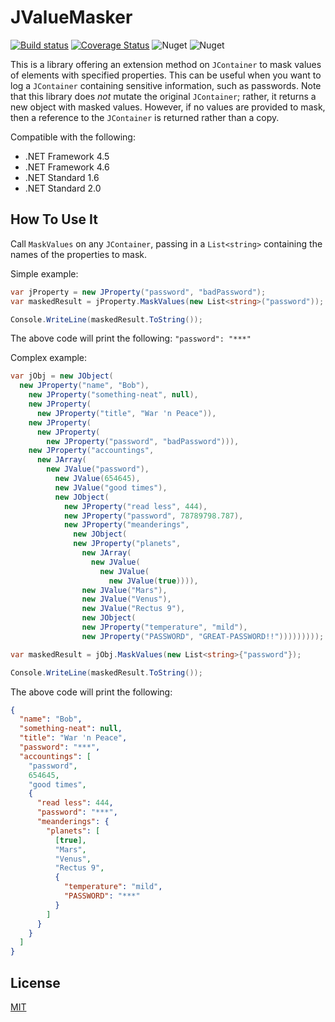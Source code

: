 # JValueMasker

[![Build status](https://ci.appveyor.com/api/projects/status/1t90oa7mbj5cq33a?svg=true)](https://ci.appveyor.com/project/wcsanders1/jvaluemasker) [![Coverage Status](https://coveralls.io/repos/github/wcsanders1/JValueMasker/badge.svg?branch=master)](https://coveralls.io/github/wcsanders1/JValueMasker?branch=master) ![Nuget](https://img.shields.io/nuget/v/JValueMasker.svg) ![Nuget](https://img.shields.io/nuget/dt/JValueMasker.svg)

This is a library offering an extension method on `JContainer` to mask values of elements with specified properties. This can be useful when you want to log a `JContainer` containing sensitive information, such as passwords. Note that this library does _not_ mutate the original `JContainer`; rather, it returns a new object with masked values. However, if no values are provided to mask, then a reference to the `JContainer` is returned rather than a copy.

Compatible with the following:

- .NET Framework 4.5
- .NET Framework 4.6
- .NET Standard 1.6
- .NET Standard 2.0

## How To Use It

Call `MaskValues` on any `JContainer`, passing in a `List<string>` containing the names of the properties to mask.

Simple example:

```cs
var jProperty = new JProperty("password", "badPassword");
var maskedResult = jProperty.MaskValues(new List<string>("password"));

Console.WriteLine(maskedResult.ToString());
```

The above code will print the following: `"password": "***"`

Complex example:

```cs
var jObj = new JObject(
  new JProperty("name", "Bob"),
    new JProperty("something-neat", null),
    new JProperty(
      new JProperty("title", "War 'n Peace")),
    new JProperty(
      new JProperty(
        new JProperty("password", "badPassword"))),
    new JProperty("accountings",
      new JArray(
        new JValue("password"),
          new JValue(654645),
          new JValue("good times"),
          new JObject(
            new JProperty("read less", 444),
            new JProperty("password", 78789798.787),
            new JProperty("meanderings",
              new JObject(
              new JProperty("planets",
                new JArray(
                  new JValue(
                    new JValue(
                      new JValue(true)))),
                new JValue("Mars"),
                new JValue("Venus"),
                new JValue("Rectus 9"),
                new JObject(
                new JProperty("temperature", "mild"),
                new JProperty("PASSWORD", "GREAT-PASSWORD!!")))))))));

var maskedResult = jObj.MaskValues(new List<string>{"password"});

Console.WriteLine(maskedResult.ToString());
```

The above code will print the following:

```json
{
  "name": "Bob",
  "something-neat": null,
  "title": "War 'n Peace",
  "password": "***",
  "accountings": [
    "password",
    654645,
    "good times",
    {
      "read less": 444,
      "password": "***",
      "meanderings": {
        "planets": [
          [true],
          "Mars",
          "Venus",
          "Rectus 9",
          {
            "temperature": "mild",
            "PASSWORD": "***"
          }
        ]
      }
    }
  ]
}
```

## License

[MIT](https://github.com/wcsanders1/JValueMasker/master/LICENSE)
